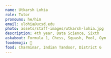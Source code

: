 ```yaml
---
name: Utkarsh Lohia
role: Tutor
pronouns: he/him
email: ulohia@ucsd.edu
photo: assets/staff-images/utkarsh-lohia.jpg
description: 4th year, Data Science, Sixth
askabout: Formula 1, Chess, Squash, Pool, Gym
foodemoji: 🍕
food: Charminar, Indian Tandoor, District 6
---
```

